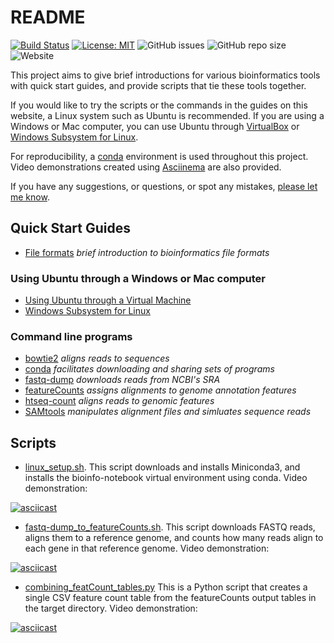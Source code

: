 # README

[![Build Status](https://travis-ci.com/rnnh/bioinfo-notebook.svg?branch=master)](https://travis-ci.com/rnnh/bioinfo-notebook)
[![License: MIT](https://img.shields.io/badge/License-MIT-yellow.svg)](https://opensource.org/licenses/MIT)
![GitHub issues](https://img.shields.io/github/issues/rnnh/bioinfo-notebook)
![GitHub repo size](https://img.shields.io/github/repo-size/rnnh/bioinfo-notebook)
![Website](https://img.shields.io/website?url=https%3A%2F%2Frnnh.github.io%2Fbioinfo-notebook)

This project aims to give brief introductions for various bioinformatics tools with quick start guides, and provide scripts that tie these tools together.

If you would like to try the scripts or the commands in the guides on this website, a Linux system such as Ubuntu is recommended.
If you are using a Windows or Mac computer, you can use Ubuntu through [VirtualBox](docs/ubuntu_virtualbox.md) or [Windows Subsystem for Linux](docs/wsl.md).

For reproducibility, a [conda](docs/conda.md) environment is used throughout this project. Video demonstrations created using [Asciinema](https://asciinema.org/~rnnh) are also provided.

If you have any suggestions, or questions, or spot any mistakes, [please let me know](https://github.com/rnnh/bioinfo-notebook/issues).

## Quick Start Guides

- [File formats](docs/file_formats.md) *brief introduction to bioinformatics file formats*

### Using Ubuntu through a Windows or Mac computer

- [Using Ubuntu through a Virtual Machine](docs/ubuntu_virtualbox.md)
- [Windows Subsystem for Linux](docs/wsl.md)

### Command line programs

- [bowtie2](docs/bowtie2.md) *aligns reads to sequences*
- [conda](docs/conda.md) *facilitates downloading and sharing sets of programs*
- [fastq-dump](docs/fastq-dump.md) *downloads reads from NCBI's SRA*
- [featureCounts](docs/featureCounts.md) *assigns alignments to genome annotation features*
- [htseq-count](docs/htseq-count.md) *aligns reads to genomic features*
- [SAMtools](docs/samtools.md) *manipulates alignment files and simluates sequence reads*

## Scripts

- [linux_setup.sh](docs/linux_setup.md). This script downloads and installs Miniconda3, and installs the bioinfo-notebook virtual environment using conda. Video demonstration:

[![asciicast](https://asciinema.org/a/314853.svg)](https://asciinema.org/a/314853?autoplay=1)

- [fastq-dump_to_featureCounts.sh](docs/fastq-dump_to_featureCounts.md). This script downloads FASTQ reads, aligns them to a reference genome, and counts how many reads align to each gene in that reference genome. Video demonstration:

[![asciicast](https://asciinema.org/a/308745.svg)](https://asciinema.org/a/308745?autoplay=1)

- [combining_featCount_tables.py](docs/combining_featCount_tables.md) This is a Python script that creates a single CSV feature count table from the featureCounts output tables in the target directory. Video demonstration:

[![asciicast](https://asciinema.org/a/311771.svg)](https://asciinema.org/a/311771?autoplay=1)
